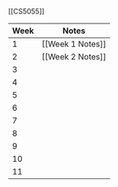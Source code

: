 [[CS5055]]

| Week | Notes |
| ---- | ---- |
| 1 | [[Week 1 Notes]] |
| 2 | [[Week 2 Notes]] |
| 3 |  |
| 4 |  |
| 5 |  |
| 6 |  |
| 7 |  |
| 8 |  |
| 9 |  |
| 10 |  |
| 11 |  |
